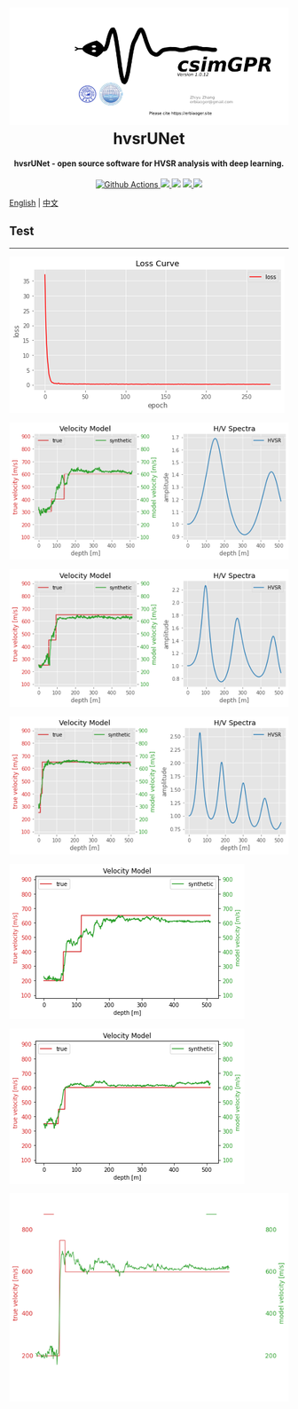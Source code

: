<h1 align="center">
  <img src="https://raw.githubusercontent.com/erbiaoger/PicGo/main/20230608202306091328187.png" alt="hvsrUNet" width="600">
      <br>hvsrUNet<br>
</h1>


<h4 align="center">hvsrUNet - open source software for HVSR analysis with deep learning.</h4>

<p align="center">
  <a href="https://github.com/erbiaoger/hvsrUNet/actions">
    <img src="https://img.shields.io/github/actions/workflow/status/erbiaoger/hvsrUNet/release.yml?branch=master&style=flat-square" alt="Github Actions">
  </a>
  <a href="https://goreportcard.com/report/github.com/erbiaoger/hvsrUNet">
    <img src="https://goreportcard.com/badge/github.com/erbiaoger/hvsrUNet?style=flat-square">
  </a>
  <img src="https://img.shields.io/github/go-mod/go-version/erbiaoger/hvsrUNet?style=flat-square">
  <a href="https://github.com/erbiaoger/hvsrUNet/releases">
    <img src="https://img.shields.io/github/release/erbiaoger/hvsrUNet/all.svg?style=flat-square">
  </a>
  <a href="https://github.com/erbiaoger/hvsrUNet/releases/tag/premium">
    <img src="https://img.shields.io/badge/release-Premium-00b4f0?style=flat-square">
  </a>
</p>

[English](https://github.com/erbiaoger/hvsrUNet/blob/main/Readme.md)  |  [中文](https://github.com/erbiaoger/hvsrUNet/blob/main/Readme_cn.md)






## Test
---

![image-20230621214241767](https://raw.githubusercontent.com/erbiaoger/PicGo/main/20230608202306212142868.png)



![image-20230621214249968](https://raw.githubusercontent.com/erbiaoger/PicGo/main/20230608202306212142993.png)

![image-20230621214303357](https://raw.githubusercontent.com/erbiaoger/PicGo/main/20230608202306212143385.png)

![image-20230621214316645](https://raw.githubusercontent.com/erbiaoger/PicGo/main/20230608202306212143671.png)

![image-20230621112458656](https://raw.githubusercontent.com/erbiaoger/PicGo/main/20230608202306211124782.png)

![image-20230621113616166](https://raw.githubusercontent.com/erbiaoger/PicGo/main/20230608202306211136222.png)

![image-20230621113015495](https://raw.githubusercontent.com/erbiaoger/PicGo/main/20230608202306211130554.png)
